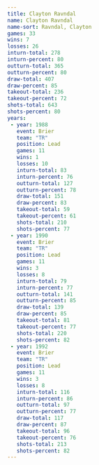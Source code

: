 ```yaml
---
title: Clayton Ravndal
name: Clayton Ravndal
name-sort: Ravndal, Clayton
games: 33
wins: 7
losses: 26
inturn-total: 278
inturn-percent: 80
outturn-total: 365
outturn-percent: 80
draw-total: 407
draw-percent: 85
takeout-total: 236
takeout-percent: 72
shots-total: 643
shots-percent: 80
years:
 - year: 1988
   event: Brier
   team: "TR"
   position: Lead
   games: 11
   wins: 1
   losses: 10
   inturn-total: 83
   inturn-percent: 76
   outturn-total: 127
   outturn-percent: 78
   draw-total: 151
   draw-percent: 83
   takeout-total: 59
   takeout-percent: 61
   shots-total: 210
   shots-percent: 77
 - year: 1990
   event: Brier
   team: "TR"
   position: Lead
   games: 11
   wins: 3
   losses: 8
   inturn-total: 79
   inturn-percent: 77
   outturn-total: 141
   outturn-percent: 85
   draw-total: 139
   draw-percent: 85
   takeout-total: 81
   takeout-percent: 77
   shots-total: 220
   shots-percent: 82
 - year: 1992
   event: Brier
   team: "TR"
   position: Lead
   games: 11
   wins: 3
   losses: 8
   inturn-total: 116
   inturn-percent: 86
   outturn-total: 97
   outturn-percent: 77
   draw-total: 117
   draw-percent: 87
   takeout-total: 96
   takeout-percent: 76
   shots-total: 213
   shots-percent: 82
---
```

